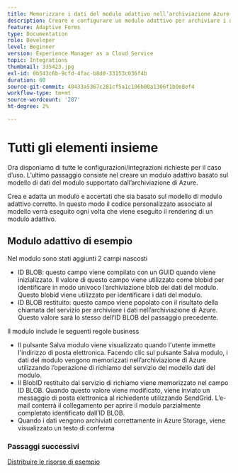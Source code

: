 ```yaml
---
title: Memorizzare i dati del modulo adattivo nell’archiviazione Azure
description: Creare e configurare un modulo adattivo per archiviare i dati nell’archiviazione di Azure
feature: Adaptive Forms
type: Documentation
role: Developer
level: Beginner
version: Experience Manager as a Cloud Service
topic: Integrations
thumbnail: 335423.jpg
exl-id: 0b543c6b-9cfd-4fac-b8d0-33153c036f4b
duration: 60
source-git-commit: 48433a5367c281cf5a1c106b08a1306f1b0e8ef4
workflow-type: tm+mt
source-wordcount: '287'
ht-degree: 2%

---
```


# Tutti gli elementi insieme

Ora disponiamo di tutte le configurazioni/integrazioni richieste per il caso d’uso. L’ultimo passaggio consiste nel creare un modulo adattivo basato sul modello di dati del modulo supportato dall’archiviazione di Azure.

Crea e adatta un modulo e accertati che sia basato sul modello di modulo adattivo corretto. In questo modo il codice personalizzato associato al modello verrà eseguito ogni volta che viene eseguito il rendering di un modulo adattivo.

## Modulo adattivo di esempio

Nel modulo sono stati aggiunti 2 campi nascosti

* ID BLOB: questo campo viene compilato con un GUID quando viene inizializzato. Il valore di questo campo viene utilizzato come blobid per identificare in modo univoco l’archiviazione blob dei dati del modulo. Questo blobid viene utilizzato per identificare i dati del modulo.
* ID BLOB restituito: questo campo viene popolato con il risultato della chiamata del servizio per archiviare i dati nell’archiviazione di Azure. Questo valore sarà lo stesso dell’ID BLOB del passaggio precedente.

Il modulo include le seguenti regole business

* Il pulsante Salva modulo viene visualizzato quando l&#39;utente immette l&#39;indirizzo di posta elettronica. Facendo clic sul pulsante Salva modulo, i dati del modulo vengono memorizzati nell’archiviazione di Azure utilizzando l’operazione di richiamo del servizio del modello dati del modulo.
* Il BlobID restituito dal servizio di richiamo viene memorizzato nel campo ID BLOB. Quando questo valore viene modificato, viene inviato un messaggio di posta elettronica al richiedente utilizzando SendGrid. L’e-mail conterrà il collegamento per aprire il modulo parzialmente completato identificato dall’ID BLOB.
* Quando i dati vengono archiviati correttamente in Azure Storage, viene visualizzato un testo di conferma

### Passaggi successivi

[Distribuire le risorse di esempio](./deploy-sample-assets.md)
